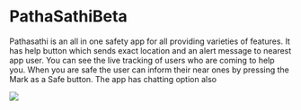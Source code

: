 # PathaSathiBeta
Pathasathi is an all in one safety app for all providing varieties of features. It has help button which sends exact location
and an alert message to nearest app user. You can see the live tracking of users who are coming to help you. When you are safe
the user can inform their near ones by pressing the Mark as a Safe button. The app has chatting option also

![](https://media.giphy.com/media/yAmVBuvygq5AXpa6Yo/giphy.gif) 

